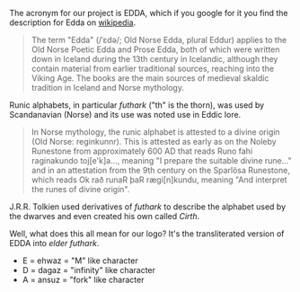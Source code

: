 The acronym for our project is EDDA, which if you google for it you find
the description for Edda on [wikipedia](http://en.wikipedia.org/wiki/Edda).

> The term "Edda" (/ˈɛdə/; Old Norse Edda, plural Eddur) applies to 
> the Old Norse Poetic Edda and Prose Edda, both of which were written 
> down in Iceland during the 13th century in Icelandic, although they 
> contain material from earlier traditional sources, reaching into the 
> Viking Age. The books are the main sources of medieval skaldic tradition 
> in Iceland and Norse mythology. 

Runic alphabets, in particular *futhark* ("th" is the thorn), 
was used by Scandanavian (Norse) and its use was noted use in Eddic lore.

> In Norse mythology, the runic alphabet is attested to a divine origin 
> (Old Norse: reginkunnr). This is attested as early as on the Noleby 
> Runestone from approximately 600 AD that reads Runo fahi raginakundo 
> toj[e'k]a..., meaning "I prepare the suitable divine rune..." and in 
> an attestation from the 9th century on the Sparlösa Runestone, which 
> reads Ok rað runaR þaR rægi[n]kundu, meaning "And interpret the runes 
> of divine origin".

J.R.R. Tolkien used derivatives of *futhark* to describe the alphabet
used by the dwarves and even created his own called *Cirth*.

Well, what does this all mean for our logo? It's the transliterated
version of EDDA into *elder futhark*.

- E = ehwaz = "M" like character
- D = dagaz = "infinity" like character
- A = ansuz = "fork" like character
